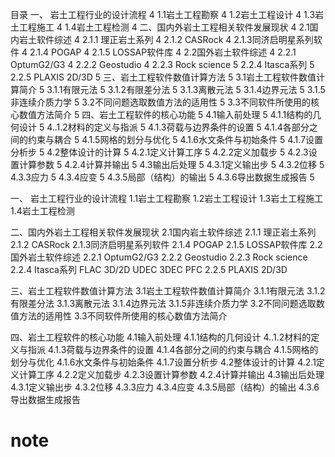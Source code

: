 目录
一、	岩土工程行业的设计流程	4
1.1岩土工程勘察	4
1.2岩土工程设计	4
1.3岩土工程施工	4
1.4岩土工程检测	4
二、国内外岩土工程相关软件发展现状	4
2.1国内岩土软件综述	4
2.1.1 理正岩土系列	4
2.1.2 CASRock	4
2.1.3同济启明星系列软件	4
2.1.4 POGAP	4
2.1.5 LOSSAP软件库	4
2.2国外岩土软件综述	4
2.2.1 OptumG2/G3	4
2.2.2 Geostudio	4
2.2.3 Rock science	5
2.2.4 Itasca系列	5
2.2.5 PLAXIS 2D/3D	5
三、岩土工程软件数值计算方法	5
3.1岩土工程软件数值计算简介	5
3.1.1有限元法	5
3.1.2有限差分法	5
3.1.3离散元法	5
3.1.4边界元法	5
3.1.5非连续介质力学	5
3.2不同问题选取数值方法的适用性	5
3.3不同软件所使用的核心数值方法简介	5
四、岩土工程软件的核心功能	5
4.1输入前处理	5
4.1.1结构的几何设计	5
4..1.2材料的定义与指派	5
4.1.3荷载与边界条件的设置	5
4.1.4各部分之间的约束与耦合	5
4.1.5网格的划分与优化	5
4.1.6水文条件与初始条件	5
4.1.7设置分析步	5
4.2整体设计的计算	5
4.2.1定义计算工序	5
4.2.2定义加载步	5
4.2.3设置计算参数	5
4.2.4计算并输出	5
4.3输出后处理	5
4.3.1定义输出步	5
4.3.2位移	5
4.3.3应力	5
4.3.4应变	5
4.3.5局部（结构）的输出	5
4.3.6导出数据生成报告	5

一、	岩土工程行业的设计流程
1.1岩土工程勘察
1.2岩土工程设计
1.3岩土工程施工
1.4岩土工程检测

二、国内外岩土工程相关软件发展现状
2.1国内岩土软件综述
2.1.1 理正岩土系列
2.1.2 CASRock
2.1.3同济启明星系列软件
2.1.4 POGAP
2.1.5 LOSSAP软件库
2.2国外岩土软件综述
2.2.1 OptumG2/G3
2.2.2 Geostudio
2.2.3 Rock science
2.2.4 Itasca系列
FLAC 3D/2D 
UDEC 
3DEC
PFC
2.2.5 PLAXIS 2D/3D

三、岩土工程软件数值计算方法
3.1岩土工程软件数值计算简介
3.1.1有限元法
3.1.2有限差分法
3.1.3离散元法
3.1.4边界元法
3.1.5非连续介质力学
3.2不同问题选取数值方法的适用性
3.3不同软件所使用的核心数值方法简介

四、岩土工程软件的核心功能
4.1输入前处理
4.1.1结构的几何设计
4..1.2材料的定义与指派
4.1.3荷载与边界条件的设置
4.1.4各部分之间的约束与耦合
4.1.5网格的划分与优化
4.1.6水文条件与初始条件
4.1.7设置分析步
4.2整体设计的计算
4.2.1定义计算工序
4.2.2定义加载步
4.2.3设置计算参数
4.2.4计算并输出
4.3输出后处理
4.3.1定义输出步
4.3.2位移
4.3.3应力
4.3.4应变
4.3.5局部（结构）的输出
4.3.6导出数据生成报告
# note
